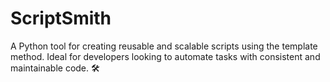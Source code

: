# ScriptSmith
A Python tool for creating reusable and scalable scripts using the template method. Ideal for developers looking to automate tasks with consistent and maintainable code. 🛠️
